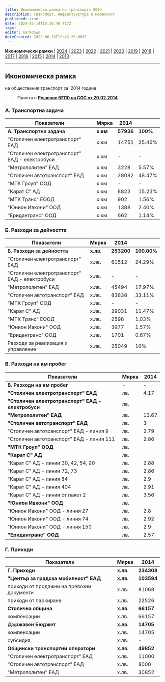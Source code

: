 ```yaml
---
title: Икономическа рамка на транспорта 2014
description: Транспорт, инфраструктура и мобилност
published: true
date: 2024-03-14T15:30:46.717Z
tags: 
editor: markdown
dateCreated: 2022-06-18T12:43:26.009Z
---
```


**Икономически рамки** | [2024](/bg/economics-and-society/economic-framework/2024) | [2023](/bg/economics-and-society/economic-framework/2023) | [2022](/bg/economics-and-society/economic-framework/2022) | [2021](/bg/economics-and-society/economic-framework/2021) | [2020](/bg/economics-and-society/economic-framework/2020) | [2019](/bg/economics-and-society/economic-framework/2019) | [2018](/bg/economics-and-society/economic-framework/2018) | [2017](/bg/economics-and-society/economic-framework/2017) | [2016](/bg/economics-and-society/economic-framework/2016) | [2015](/bg/economics-and-society/economic-framework/2015) | [2014](/bg/economics-and-society/economic-framework/2014) | [2013](/bg/economics-and-society/economic-framework/2013) |

---

## **Икономическа рамка**  
на обществения транспорт за  2014 година

> **Приета с** [**Решение №110 на СОС от 20.02.2014**](http://trinmo.org/bg/politics/sofia-council-decisions#%D1%80%D0%B5%D1%88%D0%B5%D0%BD%D0%B8%D0%B5-no110-%D0%BD%D0%B0-%D1%81%D0%BE%D1%81-%D0%BE%D1%82-20022014)

### **А. Транспортна задача**

| Показатели | Мярка | 2014 |     |
| --- | --- | --- | --- |
| **А. Транспортна задача** | **х.км** | **57936** | **100%** |
| "Столичен електротранспорт" ЕАД | х.км | 14751 | 25.46% |
| "Столичен електротранспорт" ЕАД - електробуси | х.км | \-  | \-  |
| "Метрополитен" ЕАД | х.км | 3228 | 5.57% |
| "Столичен автотранспорт" ЕАД | х.км | 28082 | 48.47% |
| "МТК Гроуп" ООД | х.км | \-  | \-  |
| "Карат С" АД | х.км | 8823 | 15.23% |
| "МТК Транс" ЕООД | х.км | 902 | 1.56% |
| "Юнион Ивкони" ООД | х.км | 1388 | 2.40% |
| "Еридантранс" ООД | х.км | 662 | 1.14% |

### Б. Разходи за дейността

| Показатели | Мярка | 2014 |     |
| --- | --- | --- | --- |
| **Б. Разходи за дейността** | **х.лв.** | **253200** | **100.00%** |
| "Столичен електротранспорт" ЕАД | х.лв. | 61512 | 24.29% |
| "Столичен електротранспорт" ЕАД - електробуси | х.лв. | \-  | \-  |
| "Метрополитен" ЕАД | х.лв. | 45494 | 17.97% |
| "Столичен автотранспорт" ЕАД | х.лв. | 83838 | 33.11% |
| "МТК Гроуп" ООД | х.лв. | \-  | \-  |
| "Карат С" АД | х.лв. | 29031 | 11.47% |
| "МТК Транс" ЕООД | х.лв. | 2598 | 1.03% |
| "Юнион Ивкони" ООД | х.лв. | 3977 | 1.57% |
| "Еридантранс" ООД | х.лв. | 1701 | 0.67% |
| Разходи за реализация и управление | х.лв. | 25049 | 10% |

### В. Разходи на км пробег

| Показатели | Мярка | 2014 |
| --- | --- | --- |
| **В. Разходи на км пробег** | -   | -   |
| **"Столичен електротранспорт" ЕАД** | лв. | 4.17 |
| **"Столичен електротранспорт" ЕАД - електробуси** | лв. |     |
| **"Метрополитен" ЕАД** | лв. | 13.67 |
| **"Столичен автотранспорт" ЕАД** | лв. | 3   |
| "Столичен автотранспорт" ЕАД - линия 9 | лв. | 2.79 |
| "Столичен автотранспорт" ЕАД - линия 111 | лв. | 2.86 |
| **"МТК Гроуп" ООД** | лв. |     |
| **"Карат С" АД** | лв. |     |
| "Карат С" АД - линии 30, 42, 54, 90 | лв. | 2.88 |
| "Карат С" АД - линии 72, 73 | лв. | 2.86 |
| "Карат С" АД - линия 84 | лв. | 2.9 |
| "Карат С" АД - линия 404 | лв. | 2.91 |
| "Карат С" АД - линии от пакет 2 | лв. | 3.56 |
| **"Юнион Ивкони" ООД** | лв. |     |
| "Юнион Ивкони" ООД - линия 27 | лв. | 2.8 |
| "Юнион Ивкони" ООД - линия 74 | лв. | 2.92 |
| "Юнион Ивкони" ООД - линия 150 | лв. | 2.9 |
| **"Еридантранс" ООД** | лв. | 2.57 |

### Г. Приходи

| **Показатели** | **Мярка** | **2014** |
| --- | --- | --- |
| **Г. Приходи** | **х.лв.** | **234308** |
| **"Център за градска мобилност" ЕАД** | **х.лв.** | **103594** |
| приходи от продажни на превозни документи | х.лв. | 81068 |
| приходи от паркиране | х.лв. | 22526 |
| **Столична община** | **х.лв.** | **66157** |
| компенсации | х.лв. | 66157 |
| **Държавен Бюджет** | **х.лв.** | **14705** |
| компенсации | х.лв. | 14705 |
| субсидия | х.лв. | \-  |
| **Общински транспортни оператори** | **х.лв.** | **49852** |
| "Столичен електротранспорт" ЕАД | х.лв. | 11000 |
| "Столичен автотранспорт" ЕАД | х.лв. | 8000 |
| "Метрополитен" ЕАД | х.лв. | 30852 |